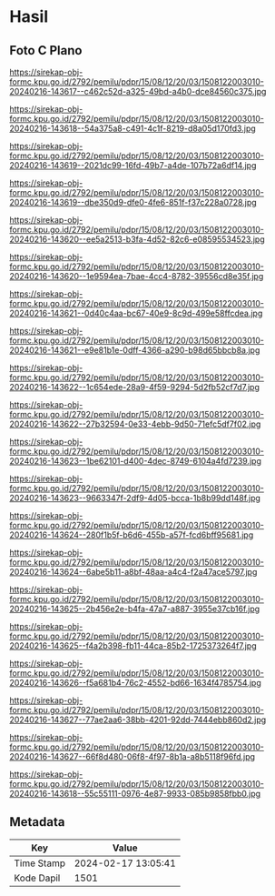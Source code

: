 # Hasil

## Foto C Plano

https://sirekap-obj-formc.kpu.go.id/2792/pemilu/pdpr/15/08/12/20/03/1508122003010-20240216-143617--c462c52d-a325-49bd-a4b0-dce84560c375.jpg

https://sirekap-obj-formc.kpu.go.id/2792/pemilu/pdpr/15/08/12/20/03/1508122003010-20240216-143618--54a375a8-c491-4c1f-8219-d8a05d170fd3.jpg

https://sirekap-obj-formc.kpu.go.id/2792/pemilu/pdpr/15/08/12/20/03/1508122003010-20240216-143619--2021dc99-16fd-49b7-a4de-107b72a6df14.jpg

https://sirekap-obj-formc.kpu.go.id/2792/pemilu/pdpr/15/08/12/20/03/1508122003010-20240216-143619--dbe350d9-dfe0-4fe6-851f-f37c228a0728.jpg

https://sirekap-obj-formc.kpu.go.id/2792/pemilu/pdpr/15/08/12/20/03/1508122003010-20240216-143620--ee5a2513-b3fa-4d52-82c6-e08595534523.jpg

https://sirekap-obj-formc.kpu.go.id/2792/pemilu/pdpr/15/08/12/20/03/1508122003010-20240216-143620--1e9594ea-7bae-4cc4-8782-39556cd8e35f.jpg

https://sirekap-obj-formc.kpu.go.id/2792/pemilu/pdpr/15/08/12/20/03/1508122003010-20240216-143621--0d40c4aa-bc67-40e9-8c9d-499e58ffcdea.jpg

https://sirekap-obj-formc.kpu.go.id/2792/pemilu/pdpr/15/08/12/20/03/1508122003010-20240216-143621--e9e81b1e-0dff-4366-a290-b98d65bbcb8a.jpg

https://sirekap-obj-formc.kpu.go.id/2792/pemilu/pdpr/15/08/12/20/03/1508122003010-20240216-143622--1c654ede-28a9-4f59-9294-5d2fb52cf7d7.jpg

https://sirekap-obj-formc.kpu.go.id/2792/pemilu/pdpr/15/08/12/20/03/1508122003010-20240216-143622--27b32594-0e33-4ebb-9d50-71efc5df7f02.jpg

https://sirekap-obj-formc.kpu.go.id/2792/pemilu/pdpr/15/08/12/20/03/1508122003010-20240216-143623--1be62101-d400-4dec-8749-6104a4fd7239.jpg

https://sirekap-obj-formc.kpu.go.id/2792/pemilu/pdpr/15/08/12/20/03/1508122003010-20240216-143623--9663347f-2df9-4d05-bcca-1b8b99dd148f.jpg

https://sirekap-obj-formc.kpu.go.id/2792/pemilu/pdpr/15/08/12/20/03/1508122003010-20240216-143624--280f1b5f-b6d6-455b-a57f-fcd6bff95681.jpg

https://sirekap-obj-formc.kpu.go.id/2792/pemilu/pdpr/15/08/12/20/03/1508122003010-20240216-143624--6abe5b11-a8bf-48aa-a4c4-f2a47ace5797.jpg

https://sirekap-obj-formc.kpu.go.id/2792/pemilu/pdpr/15/08/12/20/03/1508122003010-20240216-143625--2b456e2e-b4fa-47a7-a887-3955e37cb16f.jpg

https://sirekap-obj-formc.kpu.go.id/2792/pemilu/pdpr/15/08/12/20/03/1508122003010-20240216-143625--f4a2b398-fb11-44ca-85b2-1725373264f7.jpg

https://sirekap-obj-formc.kpu.go.id/2792/pemilu/pdpr/15/08/12/20/03/1508122003010-20240216-143626--f5a681b4-76c2-4552-bd66-1634f4785754.jpg

https://sirekap-obj-formc.kpu.go.id/2792/pemilu/pdpr/15/08/12/20/03/1508122003010-20240216-143627--77ae2aa6-38bb-4201-92dd-7444ebb860d2.jpg

https://sirekap-obj-formc.kpu.go.id/2792/pemilu/pdpr/15/08/12/20/03/1508122003010-20240216-143627--66f8d480-06f8-4f97-8b1a-a8b5118f96fd.jpg

https://sirekap-obj-formc.kpu.go.id/2792/pemilu/pdpr/15/08/12/20/03/1508122003010-20240216-143618--55c55111-0976-4e87-9933-085b9858fbb0.jpg


## Metadata

| Key        | Value               |
| ---------- | ------------------- |
| Time Stamp | 2024-02-17 13:05:41 |
| Kode Dapil | 1501                |



